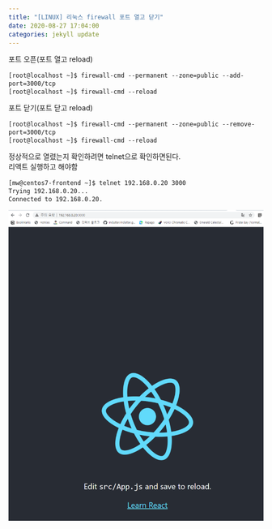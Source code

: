 ```yaml
---
title: "[LINUX] 리눅스 firewall 포트 열고 닫기"
date: 2020-08-27 17:04:00
categories: jekyll update
---
```


포트 오픈(포트 열고 reload)
```
[root@localhost ~]$ firewall-cmd --permanent --zone=public --add-port=3000/tcp
[root@localhost ~]$ firewall-cmd --reload
```

포트 닫기(포트 닫고 reload)
```
[root@localhost ~]$ firewall-cmd --permanent --zone=public --remove-port=3000/tcp
[root@localhost ~]$ firewall-cmd --reload
```

정상적으로 열렸는지 확인하려면 telnet으로 확인하면된다.<br>
리액트 실행하고 해야함
```
[mw@centos7-frontend ~]$ telnet 192.168.0.20 3000
Trying 192.168.0.20...
Connected to 192.168.0.20.
```
<img src='/_images/start_react.png'>